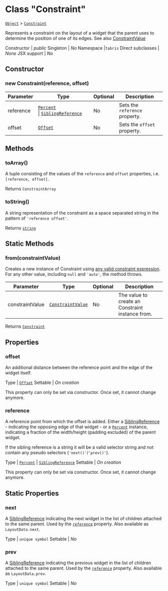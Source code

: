 ---
---
# Class "Constraint"

<span style="white-space:nowrap;">[`Object`](https://developer.mozilla.org/en-US/docs/Web/JavaScript/Reference/Global_Objects/Object)</span> > <span style="white-space:nowrap;">[`Constraint`](Constraint.md)</span>

Represents a constraint on the layout of a widget that the parent uses to determine the position of one of its edges. See also [ConstraintValue](./types.md#ConstraintValue)


Constructor | *public*
Singleton | *No*
Namespace |`tabris`
Direct subclasses | *None*
JSX support | *No*


## Constructor

### new Constraint(reference, offset)

Parameter|Type|Optional|Description
-|-|-|-
reference | <span style="white-space:nowrap;">[`Percent`](Percent.md) \| [`SiblingReference`](../types.md#siblingreference)</span> | No | Sets the `reference` property.
offset | <span style="white-space:nowrap;">[`Offset`](../types.md#offset)</span> | No | Sets the `offset` property.

## Methods

### toArray()



A tuple consisting of the values of the `reference` and `offset` properties, i.e. `[reference, offset]`.

Returns <span style="white-space:nowrap;">`ConstraintArray`</span>

### toString()



A string representation of the constraint as a space separated string in the pattern of `'reference offset'`.

Returns <span style="white-space:nowrap;">[`string`](https://developer.mozilla.org/en-US/docs/Web/JavaScript/Data_structures#String_type)</span>

## Static Methods

### from(constraintValue)



Creates a new instance of Constraint using [any valid constraint expression](./types.md#ConstraintValue). For any other value, including `null` and `'auto'`, the method throws.


Parameter|Type|Optional|Description
-|-|-|-
constraintValue | <span style="white-space:nowrap;">[`ConstraintValue`](../types.md#constraintvalue)</span> | No | The value to create an Constraint instance from.


Returns <span style="white-space:nowrap;">[`Constraint`](Constraint.md)</span>


## Properties

### offset


An additional distance between the reference point and the edge of the widget itself.

Type | <span style="white-space:nowrap;">[`Offset`](../types.md#offset)</span>
Settable | *On creation*




This property can only be set via constructor. Once set, it cannot change anymore.

### reference


A reference point from which the offset is added. Either a [SiblingReference](./types.md#SiblingReference) - indicating the opposing edge of that widget - or a [`Percent`](./types.md#Percent) instance, indicating a fraction of the width/height (padding excluded) of the parent widget.

If the sibling reference is a string it will be a valid selector string and not contain any pseudo selectors   (`'next()'`/`'prev()'`).

Type | <span style="white-space:nowrap;">[`Percent`](Percent.md) \| [`SiblingReference`](../types.md#siblingreference)</span>
Settable | *On creation*




This property can only be set via constructor. Once set, it cannot change anymore.

## Static Properties

### next


A [SiblingReference](./types.md#SiblingReference) indicating the next widget in the list of children attached to the same parent. Used by the [`reference`](#reference) property. Also available as `LayoutData.next`.

Type | <span style="white-space:nowrap;">`unique symbol`</span>
Settable | *No*




### prev


A [SiblingReference](./types.md#SiblingReference) indicating the previous widget in the list of children attached to the same parent. Used by the [`reference`](#reference) property. Also available as `LayoutData.prev`.

Type | <span style="white-space:nowrap;">`unique symbol`</span>
Settable | *No*




